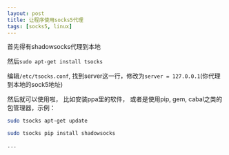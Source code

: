 ```yaml
---
layout: post
title: 让程序使用socks5代理
tags: [socks5, linux]
---
```


首先得有shadowsocks代理到本地

然后`sudo apt-get install tsocks`

编辑`/etc/tsocks.conf`, 找到server这一行，修改为`server = 127.0.0.1`(你代理到本地的sock5地址)

然后就可以使用啦， 比如安装ppa里的软件， 或者是使用pip, gem, cabal之类的包管理器，示例：

```bash
sudo tsocks apt-get update

sudo tsocks pip install shadowsocks

...
```
